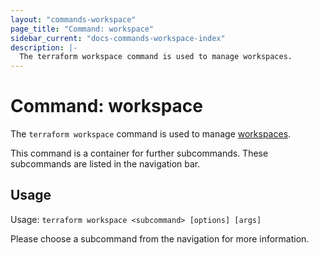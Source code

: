 ```yaml
---
layout: "commands-workspace"
page_title: "Command: workspace"
sidebar_current: "docs-commands-workspace-index"
description: |-
  The terraform workspace command is used to manage workspaces.
---
```


# Command: workspace

The `terraform workspace` command is used to manage
[workspaces](/docs/state/workspaces.html).

This command is a container for further subcommands. These subcommands are
listed in the navigation bar.

## Usage

Usage: `terraform workspace <subcommand> [options] [args]`

Please choose a subcommand from the navigation for more information.
